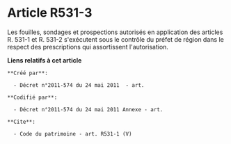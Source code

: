 # Article R531-3

Les fouilles, sondages et prospections autorisés en application des articles R. 531-1 et R. 531-2 s'exécutent sous le
contrôle du préfet de région dans le respect des prescriptions qui assortissent l'autorisation.

**Liens relatifs à cet article**

	**Créé par**:

	  - Décret n°2011-574 du 24 mai 2011  - art.

	**Codifié par**:

	  - Décret n°2011-574 du 24 mai 2011 Annexe - art.

	**Cite**:

	  - Code du patrimoine - art. R531-1 (V)
